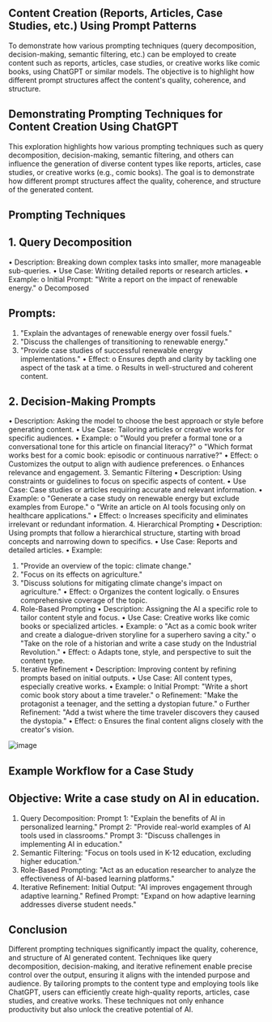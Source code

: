 ## Content Creation (Reports, Articles, Case Studies, etc.) Using Prompt Patterns

To demonstrate how various prompting techniques (query decomposition, decision-making, 
semantic filtering, etc.) can be employed to create content such as reports, articles, case studies, or creative works like comic books, using ChatGPT or similar models. The objective is to highlight how different prompt structures affect the content's quality, coherence, and structure.

## Demonstrating Prompting Techniques for Content Creation Using ChatGPT
This exploration highlights how various prompting techniques such as query decomposition, 
decision-making, semantic filtering, and others can influence the generation of diverse content types like reports, articles, case studies, or creative works (e.g., comic books). The goal is to demonstrate how different prompt structures affect the quality, coherence, and structure of the generated content.

## Prompting Techniques
## 1. Query Decomposition
• Description: Breaking down complex tasks into smaller, more manageable sub-queries.
• Use Case: Writing detailed reports or research articles.
• Example:
o Initial Prompt: "Write a report on the impact of renewable energy." o Decomposed 
## Prompts:
1. "Explain the advantages of renewable energy over fossil fuels."
2. "Discuss the challenges of transitioning to renewable energy."
3. "Provide case studies of successful renewable energy implementations."
• Effect:
o Ensures depth and clarity by tackling one aspect of the task at a time. o Results 
in well-structured and coherent content.
  
## 2. Decision-Making Prompts
• Description: Asking the model to choose the best approach or style before generating 
content.
• Use Case: Tailoring articles or creative works for specific audiences.
• Example:
o "Would you prefer a formal tone or a conversational tone for this article on financial 
literacy?"
o "Which format works best for a comic book: episodic or continuous narrative?"
• Effect:
o Customizes the output to align with audience preferences. o Enhances relevance 
and engagement.
3. Semantic Filtering
• Description: Using constraints or guidelines to focus on specific aspects of content.
• Use Case: Case studies or articles requiring accurate and relevant information.
• Example:
o "Generate a case study on renewable energy but exclude examples from Europe."
o "Write an article on AI tools focusing only on healthcare applications."
• Effect:
o Increases specificity and eliminates irrelevant or redundant information.
4. Hierarchical Prompting
• Description: Using prompts that follow a hierarchical structure, starting with broad 
concepts and narrowing down to specifics.
• Use Case: Reports and detailed articles.
• Example:
1. "Provide an overview of the topic: climate change."
2. "Focus on its effects on agriculture."
3. "Discuss solutions for mitigating climate change's impact on agriculture."
• Effect:
o Organizes the content logically. o Ensures comprehensive coverage of the 
topic.
5. Role-Based Prompting
• Description: Assigning the AI a specific role to tailor content style and focus.
• Use Case: Creative works like comic books or specialized articles.
• Example:
o "Act as a comic book writer and create a dialogue-driven storyline for a superhero 
saving a city."
o "Take on the role of a historian and write a case study on the Industrial Revolution."
• Effect:
o Adapts tone, style, and perspective to suit the content type.
6. Iterative Refinement
• Description: Improving content by refining prompts based on initial outputs.
• Use Case: All content types, especially creative works.
• Example:
o Initial Prompt: "Write a short comic book story about a time traveler." o 
Refinement: "Make the protagonist a teenager, and the setting a dystopian future." 
o Further Refinement: "Add a twist where the time traveler discovers they caused 
the dystopia."
• Effect:
o Ensures the final content aligns closely with the creator's vision.

![image](https://github.com/user-attachments/assets/4fa6c677-52b0-4ae6-943a-802380e3ca71)

## Example Workflow for a Case Study

## Objective: Write a case study on AI in education.
1. Query Decomposition:
Prompt 1: "Explain the benefits of AI in personalized learning."
Prompt 2: "Provide real-world examples of AI tools used in classrooms." 
Prompt 3: "Discuss challenges in implementing AI in education."
2. Semantic Filtering:
"Focus on tools used in K-12 education, excluding higher education."
3. Role-Based Prompting:
"Act as an education researcher to analyze the effectiveness of AI-based learning 
platforms."
4. Iterative Refinement:
Initial Output: "AI improves engagement through adaptive learning."
Refined Prompt: "Expand on how adaptive learning addresses diverse student
needs."

## Conclusion
Different prompting techniques significantly impact the quality, coherence, and structure of AI generated content. Techniques like query decomposition, decision-making, and iterative 
refinement enable precise control over the output, ensuring it aligns with the intended purpose and audience. By tailoring prompts to the content type and employing tools like ChatGPT, users can efficiently create high-quality reports, articles, case studies, and creative works. These 
techniques not only enhance productivity but also unlock the creative potential of AI.

